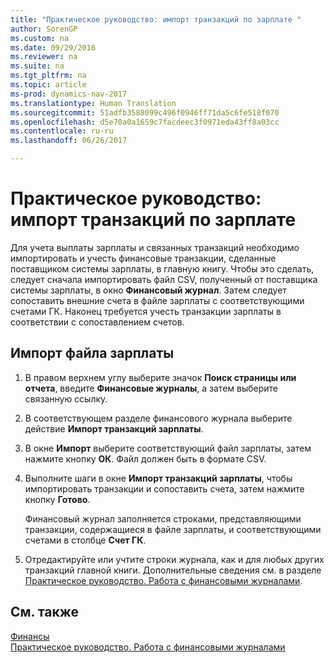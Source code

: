 ```yaml
---
title: "Практическое руководство: импорт транзакций по зарплате "
author: SorenGP
ms.custom: na
ms.date: 09/29/2016
ms.reviewer: na
ms.suite: na
ms.tgt_pltfrm: na
ms.topic: article
ms-prod: dynamics-nav-2017
ms.translationtype: Human Translation
ms.sourcegitcommit: 51adfb3588099c496f0946ff71da5c6fe518f070
ms.openlocfilehash: d5e70a0a1659c7facdeec3f0971eda43ff8a03cc
ms.contentlocale: ru-ru
ms.lasthandoff: 06/26/2017

---
```


# <a name="how-to-import-payroll-transactions"></a>Практическое руководство: импорт транзакций по зарплате 
Для учета выплаты зарплаты и связанных транзакций необходимо импортировать и учесть финансовые транзакции, сделанные поставщиком системы зарплаты, в главную книгу. Чтобы это сделать, следует сначала импортировать файл CSV, полученный от поставщика системы зарплаты, в окно **Финансовый журнал**. Затем следует сопоставить внешние счета в файле зарплаты с соответствующими счетами ГК. Наконец требуется учесть транзакции зарплаты в соответствии с сопоставлением счетов.

## <a name="to-import-a-payroll-file"></a>Импорт файла зарплаты
1. В правом верхнем углу выберите значок **Поиск страницы или отчета**, введите **Финансовые журналы**, а затем выберите связанную ссылку.
2. В соответствующем разделе финансового журнала выберите действие **Импорт транзакций зарплаты**.
3. В окне **Импорт** выберите соответствующий файл зарплаты, затем нажмите кнопку **ОК**. Файл должен быть в формате CSV. 
4. Выполните шаги в окне **Импорт транзакций зарплаты**, чтобы импортировать транзакции и сопоставить счета, затем нажмите кнопку **Готово**.

    Финансовый журнал заполняется строками, представляющими транзакции, содержащиеся в файле зарплаты, и соответствующими счетами в столбце **Счет ГК**.
4. Отредактируйте или учтите строки журнала, как и для любых других транзакций главной книги. Дополнительные сведения см. в разделе [Практическое руководство. Работа с финансовыми журналами](ui-work-general-journals.md).   

## <a name="see-also"></a>См. также
[Финансы](finance-setup.md)  
[Практическое руководство. Работа с финансовыми журналами](ui-work-general-journals.md)  

